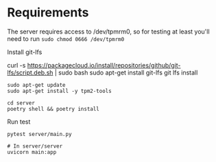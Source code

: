 # Requirements 


The server requires access to /dev/tpmrm0, so 
for testing at least you'll need to run `sudo chmod 0666 /dev/tpmrm0`


Install git-lfs

curl -s https://packagecloud.io/install/repositories/github/git-lfs/script.deb.sh | sudo bash
sudo apt-get install git-lfs
git lfs install

<!-- ```
sudo apt-get update
sudo apt-get install libtss2-dev
``` -->

```
sudo apt-get update
sudo apt-get install -y tpm2-tools
```

```
cd server
poetry shell && poetry install
```

Run test

```
pytest server/main.py
```


```
# In server/server
uvicorn main:app
```